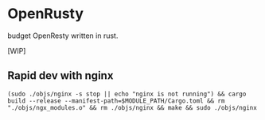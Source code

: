 # OpenRusty
budget OpenResty written in rust.

[WIP]


## Rapid dev with nginx

```
(sudo ./objs/nginx -s stop || echo "nginx is not running") && cargo build --release --manifest-path=$MODULE_PATH/Cargo.toml && rm "./objs/ngx_modules.o" && rm ./objs/nginx && make && sudo ./objs/nginx
```